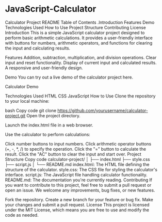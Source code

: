 # JavaScript-Calculator
Calculator Project README
Table of Contents
 .Introduction
 Features
Demo
Technologies Used
How to Use
Project Structure
Contributing
License
Introduction
This is a simple JavaScript calculator project designed to perform basic arithmetic calculations. It provides a user-friendly interface with buttons for numbers, arithmetic operators, and functions for clearing the input and calculating results.

Features
Addition, subtraction, multiplication, and division operations.
Clear input and reset functionality.
Display of current input and calculated results.
A responsive and user-friendly design.

Demo
You can try out a live demo of the calculator project here.

Calculator Demo

Technologies Used
HTML
CSS
JavaScript
How to Use
Clone the repository to your local machine:

bash
Copy code
git clone https://github.com/yourusername/calculator-project.git
Open the project directory.

Launch the index.html file in a web browser.

Use the calculator to perform calculations:

Click number buttons to input numbers.
Click arithmetic operator buttons (+, -, *, /) to specify the operation.
Click the "=" button to calculate the result.
Click the "AC" button to clear the input and start over.
Project Structure
Copy code
calculator-project/
│
├── index.html
├── style.css
├── script.js
│
└── README.md
index.html: The HTML file defining the structure of the calculator.
style.css: The CSS file for styling the calculator's interface.
script.js: The JavaScript file handling calculator functionality.
README.md: The documentation you're currently reading.
Contributing
If you want to contribute to this project, feel free to submit a pull request or open an issue. We welcome any improvements, bug fixes, or new features.

Fork the repository.
Create a new branch for your feature or bug fix.
Make your changes and submit a pull request.
License
This project is licensed under the MIT License, which means you are free to use and modify the code as needed.





